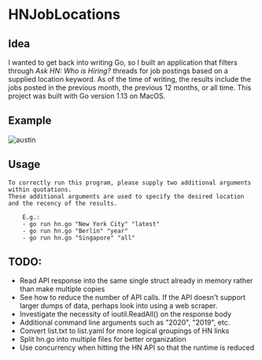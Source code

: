 # HNJobLocations


## Idea
I wanted to get back into writing Go, so I built an application that filters through *Ask HN: Who is Hiring?* threads for job postings based on a supplied location keyword. As of the time of writing, the results include the jobs posted in the previous month, the previous 12 months, or all time. This project was built with Go version 1.13 on MacOS.

## Example 
![austin](https://user-images.githubusercontent.com/13093517/83374930-25f08700-a39b-11ea-8aac-288c03b997bd.gif)

## Usage
```
To correctly run this program, please supply two additional arguments within quotations.
These additional arguments are used to specify the desired location and the recency of the results.
	
	E.g.:
	- go run hn.go "New York City" "latest"
	- go run hn.go "Berlin" "year"
	- go run hn.go "Singapore" "all"
```

## TODO:

- Read API response into the same single struct already in memory rather than make multiple copies
- See how to reduce the number of API calls. If the API doesn't support larger dumps of data, perhaps look into using a web scraper.
- Investigate the necessity of ioutil.ReadAll() on the response body
- Additional command line arguments such as "2020", "2019", etc.
- Convert list.txt to list.yaml for more logical groupings of HN links
- Split hn.go into multiple files for better organization
- Use concurrency when hitting the HN API so that the runtime is reduced 
